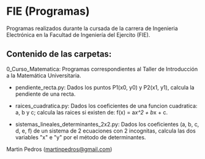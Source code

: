 # FIE (Programas)
Programas realizados durante la cursada de la carrera de Ingenieria Electrónica en la Facultad de Ingeniería del Ejercito (FIE).

## Contenido de las carpetas:
0_Curso_Matematica: Programas correspondientes al Taller de Introducción a la Matemática Universitaria.

- pendiente_recta.py:
  Dados los puntos P1(x0, y0) y P2(x1, y1), calcula la pendiente de una recta.
  
- raices_cuadratica.py:
  Dados los coeficientes de una funcion cuadratica: a, b y c; calcula las raices si existen de: f(x) = a*x^2 + b*x + c.

- sistemas_lineales_determinantes_2x2.py:
  Dados los coeficientes (a, b, c, d, e, f) de un sistema de 2 ecuaciones con 2 incognitas, calcula las dos variables "x" e "y" por el método de determinantes.


Martin Pedros (martinpedros@gmail.com)
